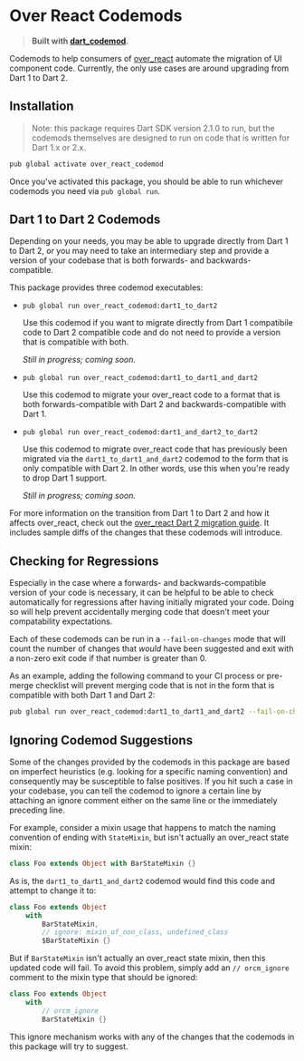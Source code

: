 # Over React Codemods

> **Built with [dart_codemod][dart_codemod].**

Codemods to help consumers of [over_react][over_react] automate the migration of
UI component code. Currently, the only use cases are around upgrading from Dart
1 to Dart 2.

## Installation

> Note: this package requires Dart SDK version 2.1.0 to run, but the codemods
> themselves are designed to run on code that is written for Dart 1.x or 2.x.

```bash
pub global activate over_react_codemod
```

Once you've activated this package, you should be able to run whichever codemods
you need via `pub global run`.

## Dart 1 to Dart 2 Codemods

Depending on your needs, you may be able to upgrade directly from Dart 1 to
Dart 2, or you may need to take an intermediary step and provide a version of
your codebase that is both forwards- and backwards-compatible.

This package provides three codemod executables:

- `pub global run over_react_codemod:dart1_to_dart2`

    Use this codemod if you want to migrate directly from Dart 1 compatibile
    code to Dart 2 compatible code and do not need to provide a version that is
    compatible with both.

    _Still in progress; coming soon._

- `pub global run over_react_codemod:dart1_to_dart1_and_dart2`

    Use this codemod to migrate your over_react code to a format that is both
    forwards-compatible with Dart 2 and backwards-compatible with Dart 1.

- `pub global run over_react_codemod:dart1_and_dart2_to_dart2`

    Use this codemod to migrate over_react code that has previously been
    migrated via the `dart1_to_dart1_and_dart2` codemod to the form that is only
    compatible with Dart 2. In other words, use this when you're ready to drop
    Dart 1 support.

    _Still in progress; coming soon._

For more information on the transition from Dart 1 to Dart 2 and how it affects
over_react, check out the [over_react Dart 2 migration guide](over_react_dart2).
It includes sample diffs of the changes that these codemods will introduce.

## Checking for Regressions

Especially in the case where a forwards- and backwards-compatible version of
your code is necessary, it can be helpful to be able to check automatically for
regressions after having initially migrated your code. Doing so will help
prevent accidentally merging code that doesn't meet your compatability
expectations.

Each of these codemods can be run in a `--fail-on-changes` mode that will count
the number of changes that _would_ have been suggested and exit with a non-zero
exit code if that number is greater than 0.

As an example, adding the following command to your CI process or pre-merge
checklist will prevent merging code that is not in the form that is compatible
with both Dart 1 and Dart 2:

```bash
pub global run over_react_codemod:dart1_to_dart1_and_dart2 --fail-on-changes
```

## Ignoring Codemod Suggestions

Some of the changes provided by the codemods in this package are based on
imperfect heuristics (e.g. looking for a specific naming convention) and
consequently may be susceptible to false positives. If you hit such a case in
your codebase, you can tell the codemod to ignore a certain line by attaching an
ignore comment either on the same line or the immediately preceding line.

For example, consider a mixin usage that happens to match the naming convention
of ending with `StateMixin`, but isn't actually an over_react state mixin:

```dart
class Foo extends Object with BarStateMixin {}
```

As is, the `dart1_to_dart1_and_dart2` codemod would find this code and attempt
to change it to:

```dart
class Foo extends Object
    with
        BarStateMixin,
        // ignore: mixin_of_non_class, undefined_class
        $BarStateMixin {}
```

But if `BarStateMixin` isn't actually an over_react state mixin, then this
updated code will fail. To avoid this problem, simply add an `// orcm_ignore`
comment to the mixin type that should be ignored:

```dart
class Foo extends Object
    with
        // orcm_ignore
        BarStateMixin {}
```

This ignore mechanism works with any of the changes that the codemods in this
package will try to suggest.

[dart_codemod]: https://github.com/Workiva/dart_codemod
[over_react]: https://github.com/Workiva/over_react
[over_react_dart2]: https://github.com/Workiva/over_react/blob/master/doc/dart2_migration.md
